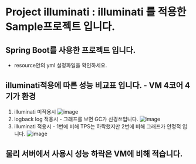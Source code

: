 # Project illuminati : illuminati 를 적용한 Sample프로젝트 입니다.

## Spring Boot를 사용한 프로젝트 입니다.
 * resource안의 yml 설정파일을 확인하세요. 
 
## illuminati적용에 따른 성능 비교표 입니다. - VM 4코어 4기가 환경
1. illuminati 미적용시
![image](https://github.com/LeeKyoungIl/illuminati/blob/master/ApiServerSample/without_illuminati.png)
2. logback log 적용시 - 그래프를 보면 GC가 신경쓰입니다.
![image](https://github.com/LeeKyoungIl/illuminati/blob/master/ApiServerSample/with_log.png)
3. illuminati 적용시 - 1번에 비해 TPS는 하락했지만 2번에 비해 그래프가 안정적 입니다.
![image](https://github.com/LeeKyoungIl/illuminati/blob/master/ApiServerSample/with_illuminati.png)

## 물리 서버에서 사용시 성능 하락은 VM에 비해 적습니다.